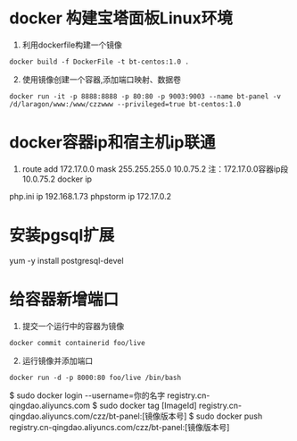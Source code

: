 # docker 构建宝塔面板Linux环境


1. 利用dockerfile构建一个镜像

```
docker build -f DockerFile -t bt-centos:1.0 .
```


2. 使用镜像创建一个容器,添加端口映射、数据卷

```
docker run -it -p 8888:8888 -p 80:80 -p 9003:9003 --name bt-panel -v /d/laragon/www:/www/czzwww --privileged=true bt-centos:1.0
```

# docker容器ip和宿主机ip联通

1. route add 172.17.0.0 mask 255.255.255.0 10.0.75.2
注：172.17.0.0容器ip段  10.0.75.2 docker ip

php.ini ip 192.168.1.73
phpstorm ip 172.17.0.2

# 安装pgsql扩展
yum -y install postgresql-devel


# 给容器新增端口 

1. 提交一个运行中的容器为镜像

```
docker commit containerid foo/live
```

2. 运行镜像并添加端口

```
docker run -d -p 8000:80 foo/live /bin/bash
```

$ sudo docker login --username=你的名字 registry.cn-qingdao.aliyuncs.com
$ sudo docker tag [ImageId] registry.cn-qingdao.aliyuncs.com/czz/bt-panel:[镜像版本号]
$ sudo docker push registry.cn-qingdao.aliyuncs.com/czz/bt-panel:[镜像版本号]